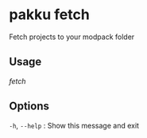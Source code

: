 # pakku fetch

Fetch projects to your modpack folder

## Usage

<snippet id="snippet-cmd">
    <var name="cmd">fetch</var>
    <var name="help"></var>
    <include from="_template_cmd.md" element-id="template-cmd"/>
</snippet>

## Options

<snippet id="snippet-options">

`-h`, `--help`
: Show this message and exit

</snippet>
